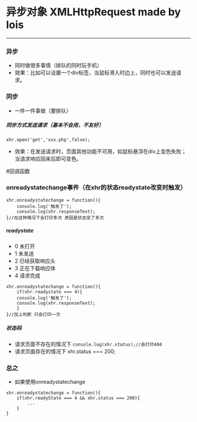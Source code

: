 # 异步对象 XMLHttpRequest made by lois
---

### 异步
- 同时做很多事情（排队的同时玩手机）
- 效果：比如可以设置一个div标签，当鼠标滑入时边上，同时也可以发送请求。

### 同步
- 一件一件事做（要排队）
##### 同步方式发送请求（基本不会用，不友好）
`
xhr.open('get','xxx.php',false);
` 
- 效果：在发送请求时，页面其他功能不可用，如鼠标悬浮在div上变色失败；当请求响应回来后即可变色。

#回调函数
### onreadystatechange事件（在xhr的状态readystate改变时触发）
```
xhr.onreadystatechange = function(){
    console.log('触发了');
    console.log(xhr.responseText);
}//在这种情况下会打印多次 原因是状态变了多次
```
##### readystate
- 0 未打开
- 1 未发送
- 2 已经获取响应头
- 3 正在下载响应体
- 4 请求完成
```
xhr.onreadystatechange = function(){
    if(xhr.readystate === 4){
    console.log('触发了');
    console.log(xhr.responseText);
    }
}//加上判断 只会打印一次
```
##### 状态码
- 请求页面不存在的情况下
`
console.log(xhr.status);//会打印404
`
- 请求页面存在的情况下 xhr.status === 200;

### 总之
- 如果使用onreadystatechange
```
xhr.onreadystatechange = function(){
    if(xhr.readyState === 4 && xhr.status === 200){
        ...
    }
}
```